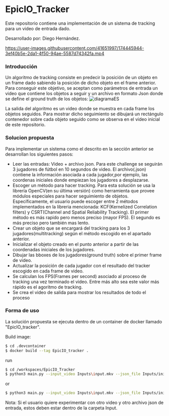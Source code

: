 # EpicIO_Tracker

Este repositorio contiene una implementación de un sistema de tracking para un video de entrada dado. 

Desarrollado por: Diego Hernández.

https://user-images.githubusercontent.com/41651997/174445944-3ef40b5e-2da1-4f50-94ae-5587d74342fa.mp4

### Introducción

Un algoritmo de tracking consiste en predecir la posición de un objeto en un frame dado sabiendo la posición de dicho objeto en el frame anterior.
Para conseguir este objetivo, se aceptan como parámetros de entrada un video que contiene los objetos a seguir y un archivo en formato Json donde se define el ground truth de los objetos:
![diagramaES](https://user-images.githubusercontent.com/41651997/174447669-3a588691-ff85-4b01-9edb-325d30e5310a.PNG)

La salida del algoritmo es un video donde se muestra en cada frame los objetos seguidos. Para mostrar dicho seguimiento se dibujará un rectángulo contenedor sobre cada objeto seguido como se observa en el video inicial de este repositorio. 

### Solucion propuesta

Para implementar un sistema como el descrito en la sección anterior se desarrollan los siguientes pasos:

- Leer las entradas: Video + archivo json. Para este challenge se seguirán 3 jugadores de fútbol en 10 segundos de video. El archivo(.json) contiene la información asociada a cada jugador,por ejemplo, las coordenas iniciales donde empiezan los jugadores a desplazarse.
- Escoger un método para hacer tracking. Para esta solución se usa la librería OpenCV(en su última versión) como herramienta que provee módulos especiales para hacer seguimiento de objetos. Específicamente, el usuario puede escoger entre 2 métodos implementados en la libreria mencionada: KCF(Kernelized Correlation filters) y CSRT(Channel and Spatial Reliability Tracking). El primer método es más rapido pero menos preciso (mayor FPS). El segundo es más preciso pero también mas lento.
- Crear un objeto que se encargará del tracking para los 3 jugadores(multitracking) según el método escogido en el apartado anterior. 
- Inicializar el objeto creado en el punto anterior a partir de las coordenadas iniciales de los jugadores.
-  Dibujar las bboxes de los jugadores(ground truth) sobre el primer frame de video.
-  Actualizar la posición de cada jugador con el resultado del tracker escogido en cada frame de video.
-  Se calculan los FPS(Frames per second) asociado al proceso de tracking una vez terminado el video. Entre más alto sea este valor más rápido es el agoritmo de tracking.
-   Se crea el video de salida para mostrar los resultados de todo el proceso

### Forma de uso

La solución propuesta se ejecuta dentro de un container de docker llamado "EpicIO_tracker". 

Build image:
```sh
$ cd .devcontainer
$ docker build --tag EpicIO_tracker .
```
run
```sh
$ cd /workspaces/EpicIO_Tracker
$ python3 main.py --input_video Inputs\input.mkv --json_file Inputs/initial_conditions.json --tracker KCF 
```
or
```sh
$ python3 main.py --input_video Inputs\input.mkv --json_file Inputs/initial_conditions.json  --tracker CSRT
```

Nota: Si el usuario quiere experimentar con otro video y otro archivo json de entrada, estos deben estar dentro de la carpeta Input.

